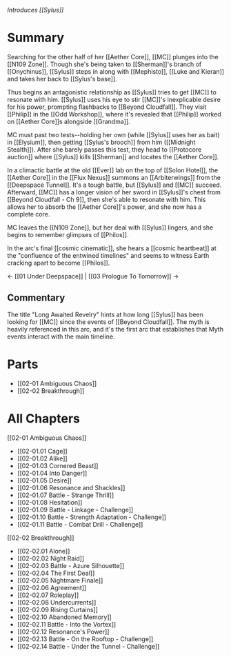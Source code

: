 *Introduces [[Sylus]]*
# Summary
Searching for the other half of her [[Aether Core]], [[MC]] plunges into the [[N109 Zone]]. Though she's being taken to [[Sherman]]'s branch of [[Onychinus]], [[Sylus]] steps in along with [[Mephisto]], [[Luke and Kieran]] and takes her back to [[Sylus's base]].

Thus begins an antagonistic relationship as [[Sylus]] tries to get [[MC]] to resonate with him. [[Sylus]] uses his eye to stir [[MC]]'s inexplicable desire for his power, prompting flashbacks to [[Beyond Cloudfall]]. They visit [[Philip]] in the [[Odd Workshop]], where it's revealed that [[Philip]] worked on [[Aether Core]]s alongside [[Grandma]].

MC must past two tests--holding her own (while [[Sylus]] uses her as bait) in [[Elysium]], then getting [[Sylus's brooch]] from him ([[Midnight Stealth]]). After she barely passes this test, they head to [[Protocore auction]] where [[Sylus]] kills [[Sherman]] and locates the [[Aether Core]]. 

In a climactic battle at the old [[Ever]] lab on the top of [[Solon Hotel]], the [[Aether Core]] in the [[Flux Nexus]] summons an [[Arbiterwings]] from the [[Deepspace Tunnel]]. It's a tough battle, but [[Sylus]] and [[MC]] succeed. Afterward, [[MC]] has a longer vision of her sword in [[Sylus]]'s chest from [[Beyond Cloudfall - Ch 9]], then she's able to resonate with him. This allows her to absorb the [[Aether Core]]'s power, and she now has a complete core.

MC leaves the [[N109 Zone]], but her deal with [[Sylus]] lingers, and she begins to remember glimpses of [[Philos]].

In the arc's final [[cosmic cinematic]], she hears a [[cosmic heartbeat]] at the "confluence of the entwined timelines" and seems to witness Earth cracking apart to become [[Philos]].

← [[01 Under Deepspace]] | [[03 Prologue To Tomorrow]] →
## Commentary
The title "Long Awaited Revelry" hints at how long [[Sylus]] has been looking for [[MC]] since the events of [[Beyond Cloudfall]]. The myth is heavily referenced in this arc, and it's the first arc that establishes that Myth events interact with the main timeline.

# Parts
* [[02-01 Ambiguous Chaos]]
* [[02-02 Breakthrough]]

# All Chapters

 [[02-01 Ambiguous Chaos]]
 * [[02-01.01 Cage]]
 * [[02-01.02 Alike]]
 * [[02-01.03 Cornered Beast]]
 * [[02-01.04 Into Danger]]
 * [[02-01.05 Desire]]
 * [[02-01.06 Resonance and Shackles]]
 * [[02-01.07 Battle - Strange Thrill]]
 * [[02-01.08 Hesitation]]
 * [[02-01.09 Battle - Linkage - Challenge]]
 * [[02-01.10 Battle - Strength Adaptation - Challenge]]
 * [[02-01.11 Battle - Combat Drill - Challenge]]

[[02-02 Breakthrough]]
* [[02-02.01 Alone]]
* [[02-02.02 Night Raid]]
* [[02-02.03 Battle - Azure Silhouette]]
* [[02-02.04 The First Deal]]
* [[02-02.05 Nightmare Finale]]
* [[02-02.06 Agreement]]
* [[02-02.07 Roleplay]]
* [[02-02.08 Undercurrents]]
* [[02-02.09 Rising Curtains]]
* [[02-02.10 Abandoned Memory]]
* [[02-02.11 Battle - Into the Vortex]]
* [[02-02.12 Resonance's Power]]
* [[02-02.13 Battle - On the Rooftop - Challenge]]
* [[02-02.14 Battle - Under the Tunnel - Challenge]]
